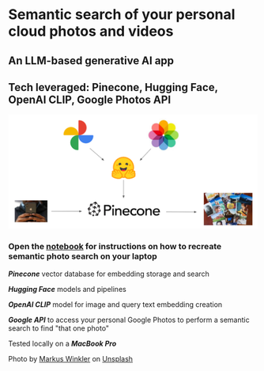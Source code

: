 # Semantic search of your personal cloud photos and videos

## An LLM-based generative AI app

## Tech leveraged: Pinecone, Hugging Face, OpenAI CLIP, Google Photos API

<img src="read_me_img/app-overview.png" alt="drawing" width="550"/>

### Open the [notebook](photo_embeddings_clip.ipynb) for instructions on how to recreate semantic photo search on your laptop

***Pinecone*** vector database for embedding storage and search 

***Hugging Face*** models and pipelines

***OpenAI CLIP*** model for image and query text embedding creation

***Google API*** to access your personal Google Photos to perform a semantic search to find "that one photo"

Tested locally on a ***MacBook Pro***



Photo by <a href="https://unsplash.com/@markuswinkler?utm_source=unsplash&utm_medium=referral&utm_content=creditCopyText">Markus Winkler</a> on <a href="https://unsplash.com/photos/afW1hht0NSs?utm_source=unsplash&utm_medium=referral&utm_content=creditCopyText">Unsplash</a>
